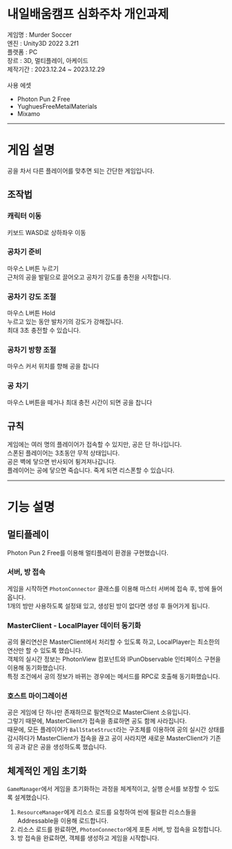 # 내일배움캠프 심화주차 개인과제
게임명 : Murder Soccer <br/>
엔진 : Unity3D 2022 3.2f1 <br/>
플랫폼 : PC <br/>
장르 : 3D, 멀티플레이, 아케이드 <br/>
제작기간 : 2023.12.24 ~ 2023.12.29 <br/><br/>
사용 에셋
* Photon Pun 2 Free
* YughuesFreeMetalMaterials
* Mixamo
___
# 게임 설명
공을 차서 다른 플레이어를 맞추면 되는 간단한 게임입니다. 

## 조작법
### 캐릭터 이동
키보드 WASD로 상하좌우 이동

### 공차기 준비
마우스 L버튼 누르기 <br/>
근처의 공을 발밑으로 끌어오고 공차기 강도를 충전을 시작합니다.

### 공차기 강도 조절
마우스 L버튼 Hold <br/>
누르고 있는 동안 발차기의 강도가 강해집니다. <br/>
최대 3초 충전할 수 있습니다.

### 공차기 방향 조절
마우스 커서 위치를 향해 공을 찹니다

### 공 차기
마우스 L버튼을 떼거나 최대 충전 시간이 되면 공을 찹니다

## 규칙
게임에는 여러 명의 플레이어가 접속할 수 있지만, 공은 단 하나입니다. <br/>
스폰된 플레이어는 3초동안 무적 상태입니다. <br/>
공은 벽에 닿으면 반사되어 튕겨져나갑니다. <br/>
플레이어는 공에 닿으면 죽습니다. 죽게 되면 리스폰할 수 있습니다. <br/>
___
# 기능 설명
## 멀티플레이
Photon Pun 2 Free를 이용해 멀티플레이 환경을 구현했습니다. <br/>

### 서버, 방 접속
게임을 시작하면 `PhotonConnector` 클래스를 이용해 마스터 서버에 접속 후, 방에 들어옵니다. <br/>
1개의 방만 사용하도록 설정돼 있고, 생성된 방이 없다면 생성 후 들어가게 됩니다. <br/>

### MasterClient - LocalPlayer 데이터 동기화
공의 물리연산은 MasterClient에서 처리할 수 있도록 하고, LocalPlayer는 최소한의 연산만 할 수 있도록 했습니다. <br/>
객체의 실시간 정보는 PhotonView 컴포넌트와 IPunObservable 인터페이스 구현을 이용해 동기화했습니다. <br/>
특정 조건에서 공의 정보가 바뀌는 경우에는 메서드를 RPC로 호출해 동기화했습니다.

### 호스트 마이그레이션
공은 게임에 단 하나만 존재하므로 필연적으로 MasterClient 소유입니다. <br/>
그렇기 때문에, MasterClient가 접속을 종료하면 공도 함께 사라집니다. <br/>
때문에, 모든 플레이어가 `BallStateStruct`라는 구조체를 이용하여 공의 실시간 상태를 감시하다가 MasterClient가 접속을 끊고 공이 사라지면 새로운 MasterClient가 기존의 공과 같은 공을 생성하도록 했습니다.

## 체계적인 게임 초기화
`GameManager`에서 게임을 초기화하는 과정을 체계적이고, 실행 순서를 보장할 수 있도록 설계했습니다.
1. `ResourceManager`에게 리소스 로드를 요청하여 씬에 필요한 리소스들을 Addressable을 이용해 로드합니다.
2. 리소스 로드를 완료하면, `PhotonConnector`에게 포톤 서버, 방 접속을 요청합니다.
3. 방 접속을 완료하면, 객체를 생성하고 게임을 시작합니다.
